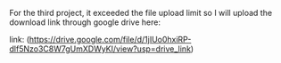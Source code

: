For the third project, it exceeded the file upload limit so I will upload the download link through google drive here:


link: (https://drive.google.com/file/d/1jIUo0hxiRP-dlf5Nzo3C8W7gUmXDWyKI/view?usp=drive_link)
